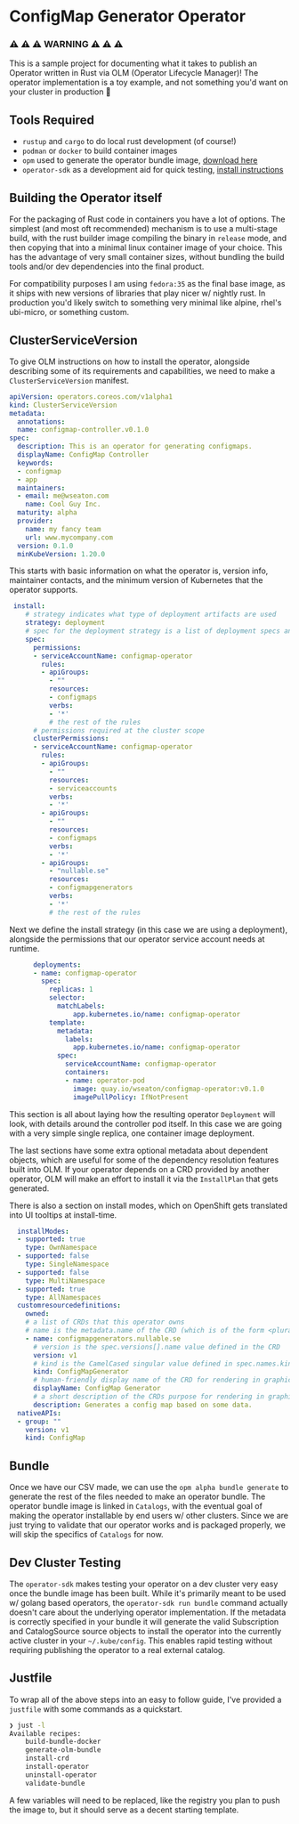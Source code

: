 # ConfigMap Generator Operator

### ⚠️ ⚠️ ⚠️ WARNING ⚠️ ⚠️ ⚠️ 

This is a sample project for documenting what it takes to publish an Operator written in Rust via OLM (Operator Lifecycle Manager)! The operator implementation is a toy example, and not something you'd want on your cluster in production 🙂

## Tools Required

* `rustup` and `cargo` to do local rust development (of course!)
* `podman` or `docker` to build container images
* `opm` used to generate the operator bundle image, [download here](https://github.com/operator-framework/operator-registry/releases)
* `operator-sdk` as a development aid for quick testing, [install instructions](https://sdk.operatorframework.io/docs/installation/)

## Building the Operator itself

For the packaging of Rust code in containers you have a lot of options. The simplest (and most oft recommended) mechanism is to use a multi-stage build, with the rust builder image compiling the binary in `release` mode, and then copying that into a minimal linux container image of your choice. This has the advantage of very small container sizes, without bundling the build tools and/or dev dependencies into the final product.

For compatibility purposes I am using `fedora:35` as the final base image, as it ships with new versions of libraries that play nicer w/ nightly rust. In production you'd likely switch to something very minimal like alpine, rhel's ubi-micro, or something custom.

## ClusterServiceVersion

To give OLM instructions on how to install the operator, alongside describing some of its requirements and capabilities, we need to make a `ClusterServiceVersion` manifest.

```yaml
apiVersion: operators.coreos.com/v1alpha1
kind: ClusterServiceVersion
metadata:
  annotations:
  name: configmap-controller.v0.1.0
spec:
  description: This is an operator for generating configmaps.
  displayName: ConfigMap Controller
  keywords:
  - configmap
  - app
  maintainers:
  - email: me@wseaton.com
    name: Cool Guy Inc.
  maturity: alpha
  provider:
    name: my fancy team
    url: www.mycompany.com
  version: 0.1.0
  minKubeVersion: 1.20.0
```

This starts with basic information on what the operator is, version info, maintainer contacts, and the minimum version of Kubernetes that the operator supports.

```yaml
 install:
    # strategy indicates what type of deployment artifacts are used
    strategy: deployment
    # spec for the deployment strategy is a list of deployment specs and required permissions - similar to a pod template used in a deployment
    spec:
      permissions:
      - serviceAccountName: configmap-operator
        rules:
        - apiGroups:
          - ""
          resources:
          - configmaps
          verbs:
          - '*'
          # the rest of the rules
      # permissions required at the cluster scope
      clusterPermissions:
      - serviceAccountName: configmap-operator
        rules:
        - apiGroups:
          - ""
          resources:
          - serviceaccounts
          verbs:
          - '*'
        - apiGroups:
          - ""
          resources:
          - configmaps
          verbs:
          - '*'
        - apiGroups:
          - "nullable.se"
          resources:
          - configmapgenerators
          verbs:
          - '*'
          # the rest of the rules
```

Next we define the install strategy (in this case we are using a deployment), alongside the permissions that our operator service account needs at runtime.

```yaml
      deployments:
      - name: configmap-operator
        spec:
          replicas: 1
          selector:
            matchLabels:
                app.kubernetes.io/name: configmap-operator
          template:
            metadata:
              labels:
                app.kubernetes.io/name: configmap-operator
            spec: 
              serviceAccountName: configmap-operator
              containers:
              - name: operator-pod
                image: quay.io/wseaton/configmap-operator:v0.1.0
                imagePullPolicy: IfNotPresent
```

This section is all about laying how the resulting operator `Deployment` will look, with details around the controller pod itself. In this case we are going with a very simple single replica, one container image deployment.

The last sections have some extra optional metadata about dependent objects, which are useful for some of the dependency resolution features built into OLM. If your operator depends on a CRD provided by another operator, OLM will make an effort to install it via the `InstallPlan` that gets generated.

There is also a section on install modes, which on OpenShift gets translated into UI tooltips at install-time.

```yaml
  installModes:
  - supported: true
    type: OwnNamespace
  - supported: false
    type: SingleNamespace
  - supported: false
    type: MultiNamespace
  - supported: true
    type: AllNamespaces
  customresourcedefinitions:
    owned:
    # a list of CRDs that this operator owns
    # name is the metadata.name of the CRD (which is of the form <plural>.<group>)
    - name: configmapgenerators.nullable.se
      # version is the spec.versions[].name value defined in the CRD
      version: v1
      # kind is the CamelCased singular value defined in spec.names.kind of the CRD.
      kind: ConfigMapGenerator
      # human-friendly display name of the CRD for rendering in graphical consoles (optional)
      displayName: ConfigMap Generator
      # a short description of the CRDs purpose for rendering in graphical consoles (optional)
      description: Generates a config map based on some data. 
  nativeAPIs:
  - group: ""
    version: v1
    kind: ConfigMap
```

## Bundle

Once we have our CSV made, we can use the `opm alpha bundle generate` to generate the rest of the files needed to make an operator bundle. The operator bundle image is linked in `Catalogs`, with the eventual goal of making the operator installable by end users w/ other clusters. Since we are just trying to validate that our operator works and is packaged properly, we will skip the specifics of `Catalogs` for now. 

## Dev Cluster Testing

The `operator-sdk` makes testing your operator on a dev cluster very easy once the bundle image has been built. While it's primarily meant to be used w/ golang based operators, the `operator-sdk run bundle` command actually doesn't care about the underlying operator implementation. If the metadata is correctly specified in your bundle it will generate the valid Subscription and CatalogSource source objects to install the operator into the currently active cluster in your `~/.kube/config`. This enables rapid testing without requiring publishing the operator to a real external catalog.


## Justfile

To wrap all of the above steps into an easy to follow guide, I've provided a `justfile` with some commands as a quickstart.

```sh
❯ just -l   
Available recipes:
    build-bundle-docker
    generate-olm-bundle
    install-crd
    install-operator
    uninstall-operator
    validate-bundle
```

A few variables will need to be replaced, like the registry you plan to push the image to, but it should serve as a decent starting template.
